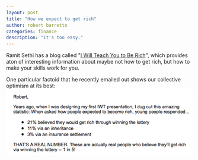 ```yaml
---
layout: post
title: "How we expect to get rich"
author: robert barretto
categories: finance
description: "It's too easy."
---
```

Ramit Sethi has a blog called "[I Will Teach You to Be Rich](http://www.iwillteachyoutoberich.com)", which provides aton of interesting information about maybe not how to get rich, but how to make your skills work for you.

One particular factoid that he recently emailed out shows our collective optimism at its best:
![Get rich by getting lucky](/img/posts/2013-11-14-berich.png)
